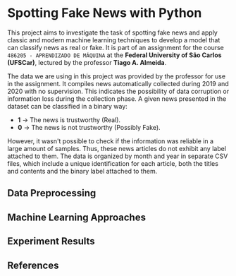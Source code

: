 # **Spotting Fake News with Python**

This project aims to investigate the task of spotting fake news and apply classic and modern machine learning techniques to develop a model that can classify news as real or fake. It is part of an assignment for the course `486205 - APRENDIZADO DE MÁQUINA` at the **Federal University of São Carlos (UFSCar)**, lectured by the professor **Tiago A. Almeida**.

The data we are using in this project was provided by the professor for use in the assignment. It compiles news automatically collected during 2019 and 2020 with no supervision. This indicates the possibility of data corruption or information loss during the collection phase. A given news presented in the dataset can be classified in a binary way:

- **1** -> The news is trustworthy (Real).
- **0** -> The news is not trustworthy (Possibly Fake).

However, it wasn't possible to check if the information was reliable in a large amount of samples. Thus, these news articles do not exhibit any label attached to them. The data is organized by month and year in separate CSV files, which include a unique identification for each article, both the titles and contents and the binary label attached to them.

## **Data Preprocessing**

## **Machine Learning Approaches**

## **Experiment Results**

## **References**

